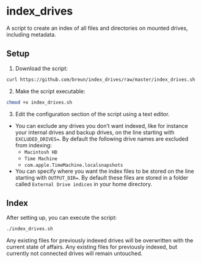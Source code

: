 # index_drives

A script to create an index of all files and directories on mounted drives, including metadata.

## Setup

1. Download the script:

```bash
curl https://github.com/breun/index_drives/raw/master/index_drives.sh
```

2. Make the script executable:

```bash
chmod +x index_drives.sh
```

3. Edit the configuration section of the script using a text editor.
- You can exclude any drives you don’t want indexed, like for instance your internal drives and backup drives, on the line starting with `EXCLUDED_DRIVES=`. By default the following drive names are excluded from indexing:
  - `Macintosh HD`
  - `Time Machine`
  - `com.apple.TimeMachine.localsnapshots`
- You can specify where you want the index files to be stored on the line starting with `OUTPUT_DIR=`. By default these files are stored in a folder called `External Drive indices` in your home directory.

## Index

After setting up, you can execute the script:

```bash
./index_drives.sh
```

Any existing files for previously indexed drives will be overwritten with the current state of affairs. Any existing files for previously indexed, but currently not connected drives will remain untouched.
